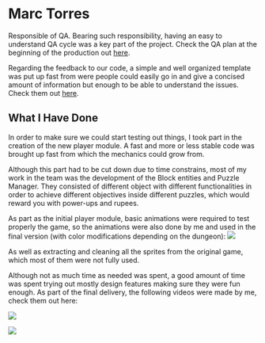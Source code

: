 # Marc Torres

Responsible of QA. 
Bearing such responsibility, having an easy to understand QA cycle was a key part of the project. Check the QA plan at the beginning of the production out [here](https://github.com/BooLAW/Zelda-Project/wiki/QA). 

Regarding the feedback to our code, a simple and well organized template was put up fast from were people could easily go in and give a concised amount of information but enough to be able to understand the issues. Check them out [here](https://github.com/BooLAW/Zelda-Project/issues).
 
## What I Have Done

In order to make sure we could start testing out things, I took part in the creation of the new player module. A fast and more or less stable code was brought up fast from which the mechanics could grow from.
 
Although this part had to be cut down due to time constrains, most of my work in the team was the development of the Block entities and Puzzle Manager. They consisted of different object with different functionalities in order to achieve different objectives inside different puzzles, which would reward you with power-ups and rupees.

As part as the initial player module, basic animations were required to test properly the game, so the animations were also done by me and used in the final version (with color modifications depending on the dungeon): 
![](https://i.gyazo.com/80bfb409599a2e04308eae4e3f534c26.png)

As well as extracting and cleaning all the sprites from the original game, which most of them were not fully used.

Although not as much time as needed was spent, a good amount of time was spent trying out mostly design features making sure they were fun enough. 
As part of the final delivery, the following videos were made by me, check them out here: 

[![](https://img.youtube.com/vi/KBBwDbrTZeM/0.jpg)](https://www.youtube.com/watch?v=KBBwDbrTZeM)  
  
[![](https://img.youtube.com/vi/xASPzPU7PFo/0.jpg)](https://www.youtube.com/watch?v=xASPzPU7PFo)
